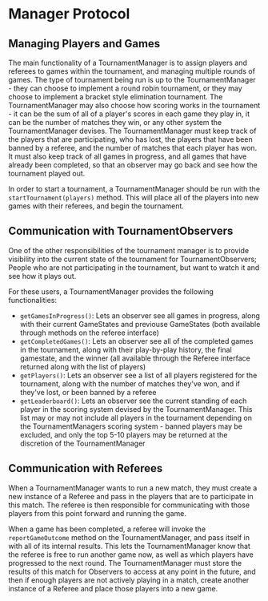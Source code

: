 # Manager Protocol

## Managing Players and Games

The main functionality of a TournamentManager is to assign players and referees to games within the tournament, and managing multiple rounds of games. The type of tournament being run is up to the TournamentManager - they can choose to implement a round robin tournament, or they may choose to implement a bracket style elimination tournament. The TournamentManager may also choose how scoring works in the tournament - it can be the sum of all of a player's scores in each game they play in, it can be the number of matches they win, or any other system the TournamentManager devises. The TournamentManager must keep track of the players that are participating, who has lost, the players that have been banned by a referee, and the number of matches that each player has won. It must also keep track of all games in progress, and all games that have already been completed, so that an observer may go back and see how the tournament played out.

In order to start a tournament, a TournamentManager should be run with the `startTournament(players)` method. This will place all of the players into new games with their referees, and begin the tournament.

## Communication with TournamentObservers

One of the other responsibilities of the tournament manager is to provide visibility into the current state of the tournament for TournamentObservers; People who are not participating in the tournament, but want to watch it and see how it plays out.

For these users, a TournamentManager provides the following functionalities:

-   `getGamesInProgress()`: Lets an observer see all games in progress, along with their current GameStates and previouse GameStates (both available through methods on the referee interface)
-   `getCompletedGames()`: Lets an observer see all of the completed games in the tournament, along with their play-by-play history, the final gamestate, and the winner (all available through the Referee interface returned along with the list of players)
-   `getPlayers()`: Lets an observer see a list of all players registered for the tournament, along with the number of matches they've won, and if they've lost, or been banned by a referee
-   `getLeaderboard()`: Lets an observer see the current standing of each player in the scoring system devised by the TournamentManager. This list may or may not include all players in the tournament depending on the TournamentManagers scoring system - banned players may be excluded, and only the top 5-10 players may be returned at the discretion of the TournamentManager

## Communication with Referees

When a TournamentManager wants to run a new match, they must create a new instance of a Referee and pass in the players that are to participate in this match. The referee is then responsible for communicating with those players from this point forward and running the game.

When a game has been completed, a referee will invoke the `reportGameOutcome` method on the TournamentManager, and pass itself in with all of its internal results. This lets the TournamentManager know that the referee is free to run another game now, as well as which players have progressed to the next round. The TournamentManager must store the results of this match for Observers to access at any point in the future, and then if enough players are not actively playing in a match, create another instance of a Referee and place those players into a new game.
